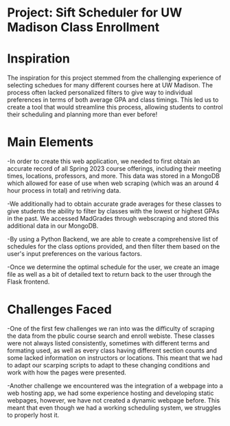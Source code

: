 # Project: Sift Scheduler for UW Madison Class Enrollment

# Inspiration #
The inspiration for this project stemmed from the challenging experience of selecting schedues for many different courses here at UW Madison. The process often lacked personalized filters to give way to individual preferences in terms of both average GPA and class timings. This led us to create a tool that would streamline this process, allowing students to control their scheduling and planning more than ever before!

# Main Elements #
-In order to create this web application, we needed to first obtain an accurate record of all Spring 2023 course offerings, including their meeting times, locations, professors, and more. This data was stored in a MongoDB which allowed for ease of use when web scraping (which was an around 4 hour process in total) and retriving data. 

-We additionally had to obtain accurate grade averages for these classes to give students the ability to filter by classes with the lowest or highest GPAs in the past. We accessed MadGrades through webscraping and stored this additional data in our MongoDB.

-By using a Python Backend, we are able to create a comprehensive list of schedules for the class options provided, and then filter them based on the user's input preferences on the various factors.

-Once we determine the optimal schedule for the user, we create an image file as well as a bit of detailed text to return back to the user through the Flask frontend.

# Challenges Faced #
-One of the first few challenges we ran into was the difficulty of scraping the data from the pbulic course search and enroll webiste. These classes were not always listed consistently, sometimes with different terms and formating used, as well as every class having different section counts and some lacked information on instructors or locations. This meant that we had to adapt our scarping scripts to adapt to these changing conditions and work with how the pages were presented.

-Another challenge we encountered was the integration of a webpage into a web hosting app, we had some experience hosting and developing static webpages, however, we have not created a dynamic webpage before. This meant that even though we had a working scheduling system, we struggles to properly host it.
